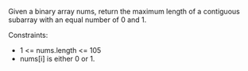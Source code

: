 Given a binary array nums, return the maximum length of a contiguous subarray with an equal number of 0 and 1.

Constraints:

- 1 <= nums.length <= 105
- nums[i] is either 0 or 1.
